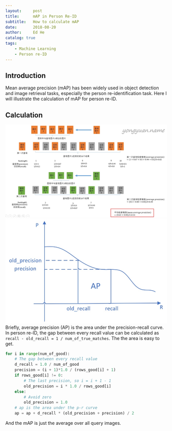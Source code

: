 ```yaml
---
layout:     post
title:      mAP in Person Re-ID
subtitle:   How to calculate mAP
date:       2018-08-20
author:     Ed He
catalog: true
tags:
    - Machine Learning
    - Person re-ID
---
```



## Introduction
Mean average precision (mAP) has been widely used in object detection and image retrieval tasks, especially the person re-identification task. Here I will illustrate the calculation of mAP for person re-ID.

## Calculation
![mAP](img/mAP.jpg)
![area](img/area.jpg)
Briefly, average precision (AP) is the area under the precision-recall curve. In person re-ID, the gap between every recall value can be calculated as `recall - old_recall = 1 / num_of_true_matches`. The the area is easy to get.

```python
for i in range(num_of_good):
    # The gap between every recall value
    d_recall = 1.0 / num_of_good
    precision = (i + 1)*1.0 / (rows_good[i] + 1)
    if rows_good[i] != 0:
        # The last precision, so i = i + 1 - 1
        old_precision = i * 1.0 / rows_good[i]
    else:
        # Avoid zero
        old_precision = 1.0
    # ap is the area under the p-r curve
    ap = ap + d_recall * (old_precision + precision) / 2
```
And the mAP is just the average over all query images.
